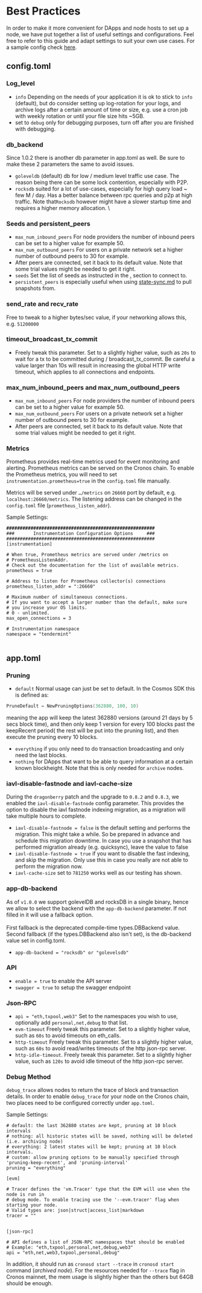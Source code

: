 # Best Practices

In order to make it more convenient for DApps and node hosts to set up a node, we have put together a list of useful settings and configurations. Feel free to refer to this guide and adapt settings to suit your own use cases. For a sample config check [here](https://github.com/crypto-org-chain/cronos-mainnet/tree/master/cronosmainnet\_25-1).

## config.toml

### Log\_level

* `info` Depending on the needs of your application it is ok to stick to `info` (default), but do consider setting up log-rotation for your logs, and archive logs after a certain amount of time or size, e.g. use a cron job with weekly rotation or until your file size hits \~5GB.
* set to `debug` only for debugging purposes, turn off after you are finished with debugging.

### db\_backend

Since 1.0.2 there is another db parameter in app.toml as well. Be sure to make these 2 parameters the same to avoid issues.

* `goleveldb` (default) db for low / medium level traffic use case. The reason being there can be some lock contention, especially with P2P.
* `rocksdb` suited for a lot of use-cases, especially for high query load \~ few M / day. Has a better balance between rpc queries and p2p at high traffic. Note that`Rocksdb` however might have a slower startup time and requires a higher memory allocation. \


### Seeds and persistent\_peers

* `max_num_inbound_peers` For node providers the number of inbound peers can be set to a higher value for example 50.
* `max_num_outbound_peers` For users on a private network set a higher number of outbound peers to 30 for example.
* After peers are connected, set it back to its default value. Note that some trial values might be needed to get it right.
* `seeds` Set the list of seeds as instructed in the [.](./ "mention") section to connect to.
* `persistent_peers` is especially useful when using [state-sync.md](cronos-mainnet/state-sync.md "mention") to pull snapshots from.

### send\_rate and recv\_rate

Free to tweak to a higher bytes/sec value, if your networking allows this, e.g. `51200000`

### timeout\_broadcast\_tx\_commit

* Freely tweak this parameter. Set to a slightly higher value, such as `20s` to wait for a tx to be committed during / broadcast\_tx\_commit.  Be careful a value larger than 10s will result in increasing the global HTTP write timeout, which applies to all connections and endpoints.

### max\_num\_inbound\_peers and max\_num\_outbound\_peers

* `max_num_inbound_peers` For node providers the number of inbound peers can be set to a higher value for example 50.
* `max_num_outbound_peers` For users on a private network set a higher number of outbound peers to 30 for example.
* After peers are connected, set it back to its default value. Note that some trial values might be needed to get it right.

### Metrics

Prometheus provides real-time metrics used for event monitoring and alerting. Prometheus metrics can be served on the Cronos chain. To enable the Prometheus metrics, you will need to set `instrumentation.prometheus=true` in the `config.toml` file manually.

Metrics will be served under `…/metrics` on `26660` port by default, e.g. `localhost:26660/metrics`. The listening address can be changed in the `config.toml` file (`prometheus_listen_addr`). &#x20;

Sample Settings:

<pre><code><strong>#######################################################
</strong>###       Instrumentation Configuration Options     ###
#######################################################
[instrumentation]

# When true, Prometheus metrics are served under /metrics on
# PrometheusListenAddr.
# Check out the documentation for the list of available metrics.
prometheus = true

# Address to listen for Prometheus collector(s) connections
prometheus_listen_addr = ":26660"

# Maximum number of simultaneous connections.
# If you want to accept a larger number than the default, make sure
# you increase your OS limits.
# 0 - unlimited.
max_open_connections = 3

# Instrumentation namespace
namespace = "tendermint"

</code></pre>

## app.toml

### Pruning

* `default` Normal usage can just be set to default. In the Cosmos SDK this is defined as:

```go
PruneDefault = NewPruningOptions(362880, 100, 10)
```

meaning the app will keep the latest 362880 versions (around 21 days by 5 secs block time), and then only keep 1 version for every 100 blocks past the keepRecent period( the rest will be put into the pruning list), and then execute the pruning every 10 blocks.

* `everything` if you only need to do transaction broadcasting and only need the last blocks.
* `nothing` for DApps that want to be able to query information at a certain known blockheight. Note that this is only needed for `archive` nodes.



### iavl-disable-fastnode and iavl-cache-size

During the `dragonberry` patch and the upgrade to `0.8.2` and `0.8.3`,  we enabled the `iavl-disable-fastnode` config parameter. This provides the option to disable the iavl fastnode indexing migration, as a migration will take multiple hours to complete.&#x20;

* `iavl-disable-fastnode = false` is the default setting and performs the migration. This might take a while. So be prepared in advance and schedule this migration downtime. In case you use a snapshot that has performed migration already (e.g. quicksync), leave the value to false
* `iavl-disable-fastnode = true` if you want to disable the fast indexing, and skip the migration. Only use this in case you really are not able to perform the migration now.
* `iavl-cache-size` set to `781250` works well as our testing has shown.



### app-db-backend

As of `v1.0.0` we support golevelDB and rocksDB in a single binary, hence we allow to select the backend with the `app-db-backend` parameter. If not filled in it will use a fallback option.\
\
First fallback is the deprecated compile-time types.DBBackend value.\
Second fallback (if the types.DBBackend also isn't set), is the db-backend value set in config.toml.

* `app-db-backend = "rocksdb" or "golevelsdb"`

### API

* `enable = true` to enable the API server
* `swagger = true` to setup the swagger endpoint



### Json-RPC

* `api = "eth,txpool,web3"` Set to the namespaces you wish to use, optionally add `personal,net,debug` to that list.
* `evm-timeout` Freely tweak this parameter. Set to a slightly higher value, such as `60s` to avoid timeouts on eth\_calls.
* `http-timeout` Freely tweak this parameter. Set to a slightly higher value, such as `60s` to avoid read/writes timeouts of the http json-rpc server.
* `http-idle-timeout`. Freely tweak this parameter. Set to a slightly higher value, such as `120s` to avoid idle timeout of the http json-rpc server.







### Debug Method

`debug_trace` allows nodes to return the trace of block and transaction details. In order to enable `debug_trace` for your node on the Cronos chain, two places need to be configured correctly under `app.toml`.&#x20;

Sample Settings:

```
# default: the last 362880 states are kept, pruning at 10 block intervals
# nothing: all historic states will be saved, nothing will be deleted (i.e. archiving node)
# everything: 2 latest states will be kept; pruning at 10 block intervals.
# custom: allow pruning options to be manually specified through 'pruning-keep-recent', and 'pruning-interval'
pruning = "everything"

[evm]

# Tracer defines the 'vm.Tracer' type that the EVM will use when the node is run in
# debug mode. To enable tracing use the '--evm.tracer' flag when starting your node.
# Valid types are: json|struct|access_list|markdown
tracer = ""


[json-rpc]

# API defines a list of JSON-RPC namespaces that should be enabled
# Example: "eth,txpool,personal,net,debug,web3"
api = "eth,net,web3,txpool,personal,debug"
```

In addition, it should run as `cronosd start --trace` in `cronosd start` command (_archived node_). For the resources needed for `--trace` flag in Cronos mainnet, the mem usage is slightly higher than the others but 64GB should be enough.

